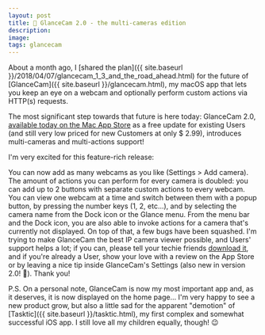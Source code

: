 ```yaml
---
layout: post
title: 🚀 GlanceCam 2.0 - the multi-cameras edition
description:
image:
tags: glancecam
---
```


About a month ago, I [shared the plan]({{ site.baseurl }}/2018/04/07/glancecam_1_3_and_the_road_ahead.html) for the future of [GlanceCam]({{ site.baseurl }}/glancecam.html), my macOS app that lets you keep an eye on a webcam and optionally perform custom actions via HTTP(s) requests. 

The most significant step towards that future is here today: GlanceCam 2.0, [available today on the Mac App Store](https://itunes.apple.com/us/app/glancecam-ip-webcam-viewer/id1360797896?l=it&ls=1&mt=12) as a free update for existing Users (and still very low priced for new Customers at only $ 2.99), introduces multi-cameras and multi-actions support!

I'm very excited for this feature-rich release:

You can now add as many webcams as you like (Settings > Add camera).
The amount of actions you can perform for every camera is doubled: you can add up to 2 buttons with separate custom actions to every webcam.
You can view one webcam at a time and switch between them with a popup button, by pressing the number keys (1, 2, etc...), and by selecting the camera name from the Dock icon or the Glance menu.
From the menu bar and the Dock icon, you are also able to invoke actions for a camera that's currently not displayed.
On top of that, a few bugs have been squashed.
I'm trying to make GlanceCam the best IP camera viewer possible, and Users' support helps a lot; if you can, please tell your techie friends [download it](https://itunes.apple.com/us/app/glancecam-ip-webcam-viewer/id1360797896?l=it&ls=1&mt=12), and if you're already a User, show your love with a review on the App Store or by leaving a nice tip inside GlanceCam's Settings (also new in version 2.0! 🤑). Thank you!

P.S. On a personal note, GlanceCam is now my most important app and, as it deserves, it is now displayed on the home page... I'm very happy to see a new product grow, but also a little sad for the apparent "demotion" of [Tasktic]({{ site.baseurl }}/tasktic.html), my first complex and somewhat successful iOS app. I still love all my children equally, though! 😉